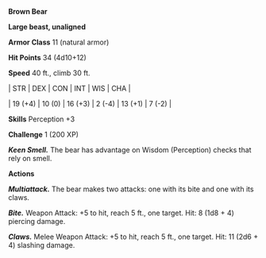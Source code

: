 **Brown Bear**

**Large beast, unaligned**

**Armor Class** 11 (natural armor)

**Hit Points** 34 (4d10+12)

**Speed** 40 ft., climb 30 ft.

|   STR   |   DEX   |   CON   |   INT   |   WIS   |   CHA   |
  
| 19 (+4) | 10 (0) | 16 (+3) | 2 (-4) | 13 (+1) | 7 (-2) |

**Skills** Perception +3

**Challenge** 1 (200 XP)

***Keen Smell.*** The bear has advantage on Wisdom (Perception) checks that rely on smell.

**Actions**

***Multiattack.*** The bear makes two attacks: one with its bite and one with its claws.

***Bite.*** Weapon Attack: +5 to hit, reach 5 ft., one target. Hit: 8 (1d8 + 4) piercing damage.

***Claws.*** Melee Weapon Attack: +5 to hit, reach 5 ft., one target. Hit: 11 (2d6 + 4) slashing damage.

